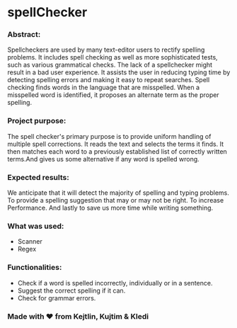 # spellChecker

### Abstract:
Spellcheckers are used by many text-editor users to rectify spelling problems. It includes spell checking as well as more sophisticated tests, such as various grammatical checks. The lack of a spellchecker might result in a bad user experience. It assists the user in reducing typing time by detecting spelling errors and making it easy to repeat searches. Spell checking finds words in the language that are misspelled. When a misspelled word is identified, it proposes an alternate term as the proper spelling.


### Project purpose:
The spell checker's primary purpose is to provide uniform handling of multiple spell corrections. It reads the text and selects the terms it finds. It then matches each word to a previously established list of correctly written terms.And gives us some alternative if any word is spelled wrong.


### Expected results:
We anticipate that it will detect the majority of spelling and typing problems. To provide a spelling suggestion that may or may not be right. To increase Performance. And lastly to save us more time while writing something.

### What was used:
- Scanner
- Regex

### Functionalities:
- Check if a word is spelled incorrectly, individually or in a sentence.
- Suggest the correct spelling if it can.
- Check for grammar errors.


### Made with ❤️ from Kejtlin, Kujtim & Kledi
